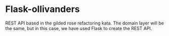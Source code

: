 # Flask-ollivanders

REST API based in the gilded rose refactoring kata. The domain layer will be the same, but in this case, we have used Flask to create the REST API.